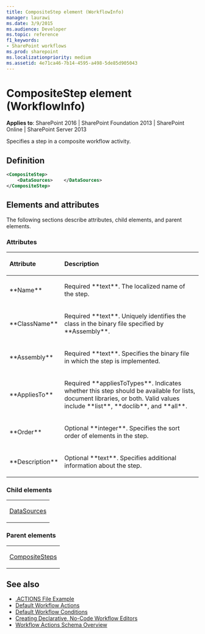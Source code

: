 ```yaml
---
title: CompositeStep element (WorkflowInfo)
manager: laurawi
ms.date: 3/9/2015
ms.audience: Developer
ms.topic: reference
f1_keywords:
- SharePoint workflows
ms.prod: sharepoint
ms.localizationpriority: medium
ms.assetid: 4e71ca46-7b14-4595-a498-5de85d905043
---
```


# CompositeStep element (WorkflowInfo)

**Applies to**: SharePoint 2016 | SharePoint Foundation 2013 | SharePoint Online | SharePoint Server 2013

Specifies a step in a composite workflow activity.

## Definition

```XML
<CompositeStep>
    <DataSources>    </DataSources>
</CompositeStep>
```

## Elements and attributes

The following sections describe attributes, child elements, and parent elements.

### Attributes

<table>
<colgroup>
<col width="20%" />
<col width="80%" />
</colgroup>
<thead>
<tr class="header">
<th align="left"><p>Attribute</p></th>
<th align="left"><p>Description</p></th>
</tr>
</thead>
<tbody>
<tr class="odd">
<td align="left"><p>**Name**</p></td>
<td align="left"><p>Required **text**. The localized name of the step.</p></td>
</tr>
<tr class="even">
<td align="left"><p>**ClassName**</p></td>
<td align="left"><p>Required **text**. Uniquely identifies the class in the binary file specified by **Assembly**.</p></td>
</tr>
<tr class="odd">
<td align="left"><p>**Assembly**</p></td>
<td align="left"><p>Required **text**. Specifies the binary file in which the step is implemented.</p></td>
</tr>
<tr class="even">
<td align="left"><p>**AppliesTo**</p></td>
<td align="left"><p>Required **appliesToTypes**. Indicates whether this step should be available for lists, document libraries, or both. Valid values include **list**, **doclib**, and **all**.</p></td>
</tr>
<tr class="odd">
<td align="left"><p>**Order**</p></td>
<td align="left"><p>Optional **integer**. Specifies the sort order of elements in the step.</p></td>
</tr>
<tr class="even">
<td align="left"><p>**Description**</p></td>
<td align="left"><p>Optional **text**. Specifies additional information about the step.</p></td>
</tr>
</tbody>
</table>

### Child elements

<table>
<colgroup>
<col width="100%" />
</colgroup>
<tbody>
<tr class="odd">
<td align="left"><p><a href="datasources-element-workflowinfo.md">DataSources</a></p></td>
</tr>
</tbody>
</table>

### Parent elements

<table>
<colgroup>
<col width="100%" />
</colgroup>
<tbody>
<tr class="odd">
<td align="left"><p><a href="compositesteps-element-workflowinfo.md">CompositeSteps</a></p></td>
</tr>
</tbody>
</table>

## See also

- [.ACTIONS File Example](actions-file-example-workflowinfo.md)
- [Default Workflow Actions](default-workflow-actions-workflowinfo.md)
- [Default Workflow Conditions](default-workflow-conditions-workflowinfo.md)
- [Creating Declarative, No-Code Workflow Editors](https://msdn.microsoft.com/library/60dfda8d-e724-4d7d-9578-aa239c362dcf(Office.15).aspx)
- [Workflow Actions Schema Overview](https://msdn.microsoft.com/library/25da07cb-b228-43f2-9cdf-c8c71c3eabbb(Office.15).aspx)








